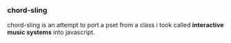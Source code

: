 ### chord-sling

chord-sling is an attempt to port a pset from a class i took called **interactive music systems** into javascript.

